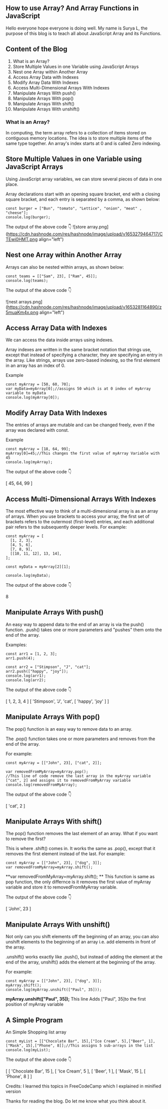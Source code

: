 ## How to use Array? And Array Functions in JavaScript

Hello everyone hope everyone is doing well. My name is Surya L, the purpose of this blog is to teach all about JavaScript Array and its Functions.

## Content of the Blog
1. What is an Array?
2. Store Multiple Values in one Variable using JavaScript Arrays
3. Nest one Array within Another Array
4. Access Array Data with Indexes
5. Modify Array Data With Indexes
6. Access Multi-Dimensional Arrays With Indexes
7. Manipulate Arrays With push()
8. Manipulate Arrays With pop()
9. Manipulate Arrays With shift()
10. Manipulate Arrays With unshift()

### What is an Array?
In computing, the term array refers to a collection of items stored on contiguous memory locations. The idea is to store multiple items of the same type together. An array's index starts at 0 and is called Zero indexing.

## Store Multiple Values in one Variable using JavaScript Arrays

Using JavaScript array variables, we can store several pieces of data in one place.

Array declarations start with an opening square bracket, end with a closing square bracket, and each entry is separated by a comma, as shown below:

```
const burger = ["Bun", "tomato", "Lettice", "onion", "meat" , "cheese"];
console.log(burger);
```
The output of the above code 👇
![store array.png](https://cdn.hashnode.com/res/hashnode/image/upload/v1653279464717/CTEwi0HMT.png align="left")

## Nest one Array within Another Array
Arrays can also be nested within arrays, as shown below:

```
const teams = [["Sam", 23], ["Ram", 45]];
console.log(teams);
```
The output of the above code 👇


![nest arrays.png](https://cdn.hashnode.com/res/hashnode/image/upload/v1653281164890/z5muaKm4x.png align="left")

## Access Array Data with Indexes

We can access the data inside arrays using indexes.

Array indexes are written in the same bracket notation that strings use, except that instead of specifying a character, they are specifying an entry in the array. Like strings, arrays use zero-based indexing, so the first element in an array has an index of 0.


Example

```
const myArray = [50, 60, 70];
var myData=myArray[0];//assigns 50 which is at 0 index of myArray variable to myData
console.log(myArray[0]);
```
## Modify Array Data With Indexes
The entries of arrays are mutable and can be changed freely, even if the array was declared with const.

Example

```
const myArray = [18, 64, 99];
myArray[0]=45;//This changes the first value of myArray Variable with 45
console.log(myArray);

```
The output of the above code 👇

[ 45, 64, 99 ]

## Access Multi-Dimensional Arrays With Indexes
The most effective way to think of a multi-dimensional array is as an array of arrays. When you use brackets to access your array, the first set of brackets refers to the outermost (first-level) entries, and each additional pair refers to the subsequently deeper levels.
For example:

```
const myArray = [
  [1, 2, 3],
  [4, 5, 6],
  [7, 8, 9],
  [[10, 11, 12], 13, 14],
];

const myData = myArray[2][1];

console.log(myData);
```
The output of the above code 👇

8

## Manipulate Arrays With push()
An easy way to append data to the end of an array is via the push() function.
.push() takes one or more parameters and "pushes" them onto the end of the array.

Examples:

```
const arr1 = [1, 2, 3];
arr1.push(4);

const arr2 = ["Stimpson", "J", "cat"];
arr2.push(["happy", "joy"]);
console.log(arr1);
console.log(arr2);
```
The output of the above code 👇

[ 1, 2, 3, 4 ]
[ 'Stimpson', 'J', 'cat', [ 'happy', 'joy' ] ]

## Manipulate Arrays With pop()

The pop() function is an easy way to remove data to an array.

The .pop() function takes one or more parameters and removes from the end of the array.

For example:

```
const myArray = [["John", 23], ["cat", 2]];

var removedFromMyArray=myArray.pop();
//This line of code remove the last array in the myArray variable ["cat", 2] and assigns it to removedFromMyArray variable
console.log(removedFromMyArray);
```
The output of the above code 👇

[ 'cat', 2 ]

## Manipulate Arrays With shift()
The pop() function removes the last element of an array. What if you want to remove the first?

This is where .shift() comes in. It works the same as .pop(), except that it removes the first element instead of the last.
For example:
```
const myArray = [["John", 23], ["dog", 3]];
var removedFromMyArray=myArray.shift();
```
**var removedFromMyArray=myArray.shift();
**
This function is same as pop function, the only differnce is it removes the first value of myArray variable and store it to removedFromMyArray variable.

The output of the above code 👇

[ 'John', 23 ]

## Manipulate Arrays With unshift()
Not only can you shift elements off the beginning of an array, you can also unshift elements to the beginning of an array i.e. add elements in front of the array.

.unshift() works exactly like .push(), but instead of adding the element at the end of the array, unshift() adds the element at the beginning of the array.

For example:
```
const myArray = [["John", 23], ["dog", 3]];
myArray.shift();
console.log(myArray.unshift(["Paul", 35]));
```
**myArray.unshift(["Paul", 35]);** This line Adds ["Paul", 35]to the first position of myArray variable

## A Simple Program

An Simple Shopping list array
```
const myList = [["Chocolate Bar", 15],["Ice Cream", 5],["Beer", 1],["Mask", 15],["Phone", 8]];//This assigns 5 sub-arrays in the list
console.log(myList);
```
The output of the above code 👇

[ [ 'Chocolate Bar', 15 ],
  [ 'Ice Cream', 5 ],
  [ 'Beer', 1 ],
  [ 'Mask', 15 ],
  [ 'Phone', 8 ] ]

Credits: I learned this topics in FreeCodeCamp which I explained in minified version

Thanks for reading the blog. Do let me know what you think about it.